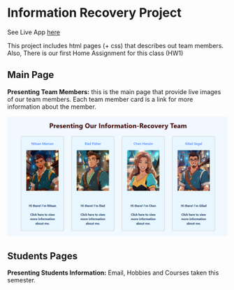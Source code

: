 # Information Recovery Project

See Live App [here](./main.html)

This project includes html pages (+ css) that describes out team members. Also, There is our first Home Assignment for this class (HW1)

## Main Page
**Presenting Team Members:** this is the main page that provide live images of our team members. Each team member card is a link for more information about the member.

<img src="images/mainPage.png" alt="App Starts" width="700">

## Students Pages
**Presenting Students Information:** Email, Hobbies and Courses taken this semester.




